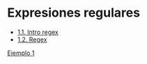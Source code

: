 # Expresiones regulares

- [1.1. Intro regex](./01-1_intro_regex.ipynb)
- [1.2. Regex](01-2_regex_fundamentals.ipynb)

[Ejemplo 1](./L001-6-1_regex.ipynb)